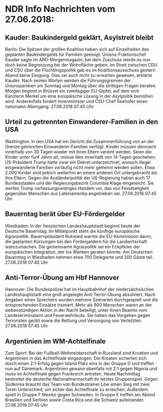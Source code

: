# NDR Info Nachrichten vom 27.06.2018:


## Kauder: Baukindergeld geklärt, Asylstreit bleibt
Berlin: Die Spitzen der großen Koalition haben sich auf Einzelheiten des geplanten Baukindergelds für Familien geeinigt. Unions-Fraktionschef Kauder sagte im ARD-Morgenmagazin, bei dem Zuschuss werde es nun doch keine Begrenzung bei der Wohnfläche geben. Im Streit zwischen CDU und CSU über die Flüchtlingspolitik gab es im Koalitionsausschuss gestern Abend keine Einigung. Dies sei auch nicht zu erwarten gewesen, erklärte Kauder. Nach seinen Worten werden die Führungsgremien der Unionsparteien am Sonntag und Montag über die strittigen Fragen beraten. Morgen beginnt in Brüssel ein zweitägiger EU-Gipfel, auf dem sich Kanzlerin Merkel um eine europäische Lösung in der Asylpolitik bemühen wird. Anderenfalls fordert Innenminister und CSU-Chef Seehofer einen nationalen Alleingang. 27.06.2018 07:45 Uhr 

## Urteil zu getrennten Einwanderer-Familien in den USA
Washington: In den USA hat ein Gericht die Zusammenführung von an der Grenze getrennten Einwanderer-Familien verfügt. Kinder müssen demnach innerhalb von 30 Tagen wieder mit ihren Eltern vereint werden. Seien die Kinder unter fünf Jahre alt, müsse dies innerhalb von 14 Tagen geschehen. US-Präsident Trump hatte zwar ein Dekret unterzeichnet, wonach illegal eingewanderte Familien vorläufig nicht mehr getrennt werden sollen. Etwa 2.000 Kinder sind jedoch weiterhin an einem anderen Ort untergebracht als ihre Eltern. Gegen die Ausländerpolitik der US-Regierung haben auch 17 Bundesstaaten und der Regierungsbezirk Columbia Klage eingereicht. Sie werfen Trump verfassungswidriges Handeln vor, das von Feindseligkeit gegenüber Menschen aus Lateinamerika angetrieben sei. 27.06.2018 07:45 Uhr 

## Bauerntag berät über EU-Fördergelder
Wiesbaden: In der hessischen Landeshauptstadt beginnt heute der Deutsche Bauerntag. Im Mittelpunkt steht die künftige europäische Agrarpolitik. Bauernpräsident Rukwied warnte die EU-Kommission davor, die geplanten Kürzungen bei den Fördergeldern für die Landwirtschaft wahrzumachen. Die gemeinsame Agrarpolitik sei ein Eckpfeiler der europäischen Integration, der ins Wanken geraten könnte. Am Deutschen Bauerntag in Wiesbaden nehmen etwa 700 Delegierte und 300 Gäste teil. 27.06.2018 07:45 Uhr 

## Anti-Terror-Übung am Hbf Hannover
Hannover: Die Bundespolizei hat im Hauptbahnhof der niedersächsischen Landeshauptstadt eine groß angelegte Anti-Terror-Übung absolviert. Nach Angaben eines Sprechers wurden mehrere Szenarien durchgespielt und die entsprechenden Einsätze trainiert. Mehr als 900 Menschen waren an der siebenstündigen Aktion in der Nacht beteiligt, unter ihnen Beamte vom Landeskriminalamt und Feuerwehrleute. Sie haben das Vorgehen gegen Terroristen geübt sowie die Rettung und Versorgung von Verletzten. 27.06.2018 07:45 Uhr 

## Argentinien im WM-Achtelfinale
Zum Sport: Bei der Fußball-Weltmeisterschaft in Russland sind Kroatien und Argentinien in das Achtelfinale eingezogen. Die Kroaten sicherten sich durch einen 2:1-Erfolg gegen Island Platz eins in der Gruppe D und treffen nun auf Dänemark. Argentinien gewann ebenfalls mit 2:1 gegen Nigeria und muss im Achtelfinale gegen Frankreich antreten. Heute Nachmittag bestreitet die deutsche Nationalmannschaft ihr letztes Gruppenspiel. Gegen Südkorea braucht das Team von Bundestrainer Löw einen Sieg mit zwei Toren Unterschied, um sicher das Achtelfinale zu erreichen. Außerdem spielt in Gruppe F Mexiko gegen Schweden. In Gruppe E treffen am Abend Brasilien und Serbien sowie Costa Rica und die Schweiz aufeinander. 27.06.2018 07:45 Uhr 
